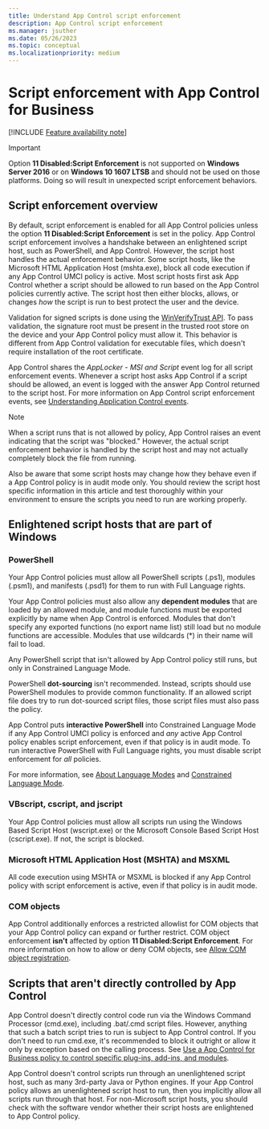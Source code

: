 ```yaml
---
title: Understand App Control script enforcement
description: App Control script enforcement
ms.manager: jsuther
ms.date: 05/26/2023
ms.topic: conceptual
ms.localizationpriority: medium
---
```


# Script enforcement with App Control for Business

[!INCLUDE [Feature availability note](../includes/feature-availability-note.md)]

> [!IMPORTANT]
> Option **11 Disabled:Script Enforcement** is not supported on **Windows Server 2016** or on **Windows 10 1607 LTSB** and should not be used on those platforms. Doing so will result in unexpected script enforcement behaviors.

## Script enforcement overview

By default, script enforcement is enabled for all App Control policies unless the option **11 Disabled:Script Enforcement** is set in the policy. App Control script enforcement involves a handshake between an enlightened script host, such as PowerShell, and App Control. However, the script host handles the actual enforcement behavior. Some script hosts, like the Microsoft HTML Application Host (mshta.exe), block all code execution if any App Control UMCI policy is active. Most script hosts first ask App Control whether a script should be allowed to run based on the App Control policies currently active. The script host then either blocks, allows, or changes *how* the script is run to best protect the user and the device.

Validation for signed scripts is done using the [WinVerifyTrust API](/windows/win32/api/wintrust/nf-wintrust-winverifytrust). To pass validation, the signature root must be present in the trusted root store on the device and your App Control policy must allow it. This behavior is different from App Control validation for executable files, which doesn't require installation of the root certificate.

App Control shares the *AppLocker - MSI and Script* event log for all script enforcement events. Whenever a script host asks App Control if a script should be allowed, an event is logged with the answer App Control returned to the script host. For more information on App Control script enforcement events, see [Understanding Application Control events](../operations/event-id-explanations.md#app-control-block-events-for-packaged-apps-msi-installers-scripts-and-com-objects).

> [!NOTE]
> When a script runs that is not allowed by policy, App Control raises an event indicating that the script was "blocked." However, the actual script enforcement behavior is handled by the script host and may not actually completely block the file from running.
>
> Also be aware that some script hosts may change how they behave even if a App Control policy is in audit mode only. You should review the script host specific information in this article and test thoroughly within your environment to ensure the scripts you need to run are working properly.

## Enlightened script hosts that are part of Windows

### PowerShell

Your App Control policies must allow all PowerShell scripts (.ps1), modules (.psm1), and manifests (.psd1) for them to run with Full Language rights.

Your App Control policies must also allow any **dependent modules** that are loaded by an allowed module, and module functions must be exported explicitly by name when App Control is enforced. Modules that don't specify any exported functions (no export name list) still load but no module functions are accessible. Modules that use wildcards (\*) in their name will fail to load.

Any PowerShell script that isn't allowed by App Control policy still runs, but only in Constrained Language Mode.

PowerShell **dot-sourcing** isn't recommended. Instead, scripts should use PowerShell modules to provide common functionality. If an allowed script file does try to run dot-sourced script files, those script files must also pass the policy.

App Control puts **interactive PowerShell** into Constrained Language Mode if any App Control UMCI policy is enforced and *any* active App Control policy enables script enforcement, even if that policy is in audit mode. To run interactive PowerShell with Full Language rights, you must disable script enforcement for *all* policies.

For more information, see [About Language Modes](/powershell/module/microsoft.powershell.core/about/about_language_modes) and [Constrained Language Mode](https://devblogs.microsoft.com/powershell/powershell-constrained-language-mode/).

### VBscript, cscript, and jscript

Your App Control policies must allow all scripts run using the Windows Based Script Host (wscript.exe) or the Microsoft Console Based Script Host (cscript.exe). If not, the script is blocked.

### Microsoft HTML Application Host (MSHTA) and MSXML

All code execution using MSHTA or MSXML is blocked if any App Control policy with script enforcement is active, even if that policy is in audit mode.

### COM objects

App Control additionally enforces a restricted allowlist for COM objects that your App Control policy can expand or further restrict. COM object enforcement **isn't** affected by option **11 Disabled:Script Enforcement**. For more information on how to allow or deny COM objects, see [Allow COM object registration](allow-com-object-registration-in-appcontrol-policy.md).

## Scripts that aren't directly controlled by App Control

App Control doesn't directly control code run via the Windows Command Processor (cmd.exe), including .bat/.cmd script files. However, anything that such a batch script tries to run is subject to App Control control. If you don't need to run cmd.exe, it's recommended to block it outright or allow it only by exception based on the calling process. See [Use a App Control for Business policy to control specific plug-ins, add-ins, and modules](use-appcontrol-policy-to-control-specific-plug-ins-add-ins-and-modules.md).

App Control doesn't control scripts run through an unenlightened script host, such as many 3rd-party Java or Python engines. If your App Control policy allows an unenlightened script host to run, then you implicitly allow all scripts run through that host. For non-Microsoft script hosts, you should check with the software vendor whether their script hosts are enlightened to App Control policy.
